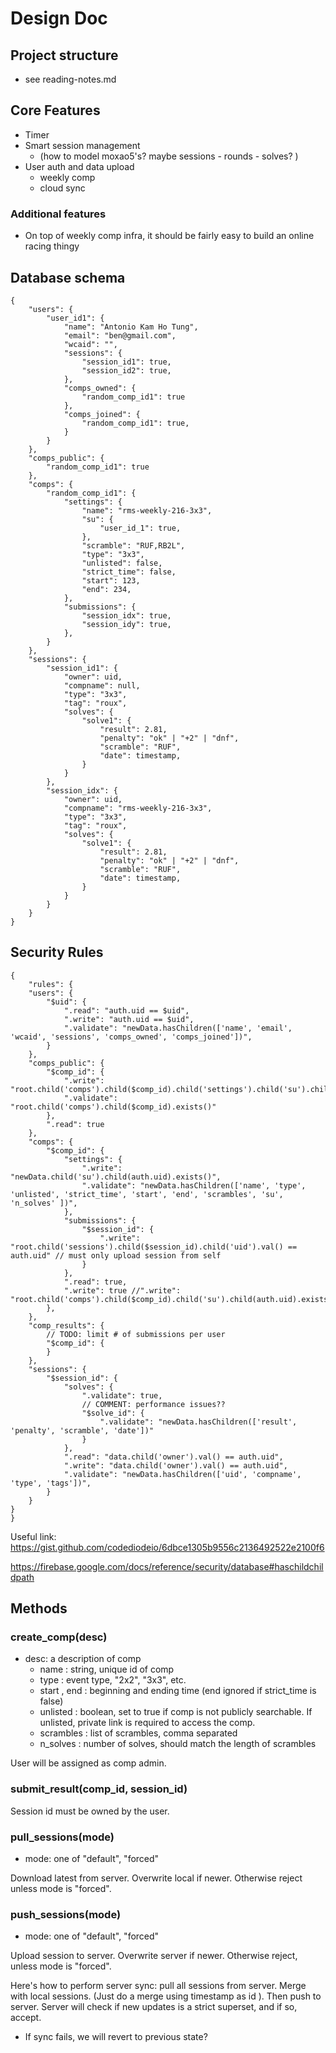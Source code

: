 # Design Doc

## Project structure 
- see reading-notes.md 
## Core Features

- Timer 
- Smart session management
    - (how to model moxao5's? maybe sessions - rounds - solves? )
- User auth and data upload
    - weekly comp
    - cloud sync

### Additional features 

- On top of weekly comp infra, it should be fairly easy to build an online racing thingy

## Database schema
```JS
{
    "users": {
        "user_id1": {
            "name": "Antonio Kam Ho Tung",
            "email": "ben@gmail.com",
            "wcaid": "",
            "sessions": {
                "session_id1": true,
                "session_id2": true,
            },
            "comps_owned": {
                "random_comp_id1": true
            },
            "comps_joined": {
                "random_comp_id1": true,
            }
        }
    },
    "comps_public": {
        "random_comp_id1": true
    },
    "comps": {
        "random_comp_id1": {
            "settings": {
                "name": "rms-weekly-216-3x3",
                "su": {
                    "user_id_1": true,
                },
                "scramble": "RUF,RB2L",
                "type": "3x3",
                "unlisted": false,
                "strict_time": false,
                "start": 123,
                "end": 234,
            },
            "submissions": {
                "session_idx": true,
                "session_idy": true,
            },
        }
    },
    "sessions": {
        "session_id1": {
            "owner": uid,
            "compname": null,
            "type": "3x3",
            "tag": "roux",
            "solves": {
                "solve1": {
                    "result": 2.81,
                    "penalty": "ok" | "+2" | "dnf",
                    "scramble": "RUF",
                    "date": timestamp,
                }
            }
        },
        "session_idx": {
            "owner": uid,
            "compname": "rms-weekly-216-3x3",
            "type": "3x3",
            "tag": "roux",
            "solves": {
                "solve1": {
                    "result": 2.81,
                    "penalty": "ok" | "+2" | "dnf",
                    "scramble": "RUF",
                    "date": timestamp,
                }
            }
        }
    }
}

```

## Security Rules

```JS
{
	"rules": {
    "users": {
        "$uid": {
            ".read": "auth.uid == $uid",
            ".write": "auth.uid == $uid",
            ".validate": "newData.hasChildren(['name', 'email', 'wcaid', 'sessions', 'comps_owned', 'comps_joined'])",
        }
    },
    "comps_public": {
        "$comp_id": {
            ".write": "root.child('comps').child($comp_id).child('settings').child('su').child(auth.uid).exists()",
            ".validate": "root.child('comps').child($comp_id).exists()"
        },
        ".read": true
    },
    "comps": {
        "$comp_id": {
            "settings": {
                ".write": "newData.child('su').child(auth.uid).exists()",
                ".validate": "newData.hasChildren(['name', 'type', 'unlisted', 'strict_time', 'start', 'end', 'scrambles', 'su', 'n_solves' ])",
            },
            "submissions": {
                "$session_id": {
                    ".write": "root.child('sessions').child($session_id).child('uid').val() == auth.uid" // must only upload session from self
                }
            },
            ".read": true,
            ".write": true //".write": "root.child('comps').child($comp_id).child('su').child(auth.uid).exists()"
        },
    },
    "comp_results": {
        // TODO: limit # of submissions per user
        "$comp_id": {
        }
    },
    "sessions": {
        "$session_id": {
            "solves": {
                ".validate": true,
                // COMMENT: performance issues??
                "$solve_id": {
                    ".validate": "newData.hasChildren(['result', 'penalty', 'scramble', 'date'])"
                }
            },
            ".read": "data.child('owner').val() == auth.uid",
            ".write": "data.child('owner').val() == auth.uid",
            ".validate": "newData.hasChildren(['uid', 'compname', 'type', 'tags'])",
        }
    }
}
}

```
Useful link:
https://gist.github.com/codediodeio/6dbce1305b9556c2136492522e2100f6

https://firebase.google.com/docs/reference/security/database#haschildchildpath

## Methods


### create_comp(desc)
- desc: a description of comp
    - name : string, unique id of comp
    - type : event type, "2x2", "3x3", etc.
    - start , end : beginning and ending time (end ignored if strict_time is false)
    - unlisted : boolean, set to true if comp is not publicly searchable. If unlisted, private link is required to access the comp.
    - scrambles : list of scrambles, comma separated
    - n_solves : number of solves, should match the length of scrambles

User will be assigned as comp admin.

### submit_result(comp_id, session_id)

Session id must be owned by the user.

### pull_sessions(mode)
- mode: one of "default", "forced"
    
Download latest from server. Overwrite local if newer. Otherwise reject unless mode is "forced".

### push_sessions(mode)
- mode: one of "default", "forced"

Upload session to server. Overwrite server if newer. Otherwise reject, unless mode is "forced".

Here's how to perform server sync: pull all sessions from server. Merge with local sessions. (Just do a merge using timestamp as id ). Then push to server. Server will check if new updates is a strict superset, and if so, accept.  
- If sync fails, we will revert to previous state?

